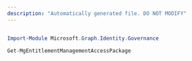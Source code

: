 ```yaml
---
description: "Automatically generated file. DO NOT MODIFY"
---
```


```powershell

Import-Module Microsoft.Graph.Identity.Governance

Get-MgEntitlementManagementAccessPackage

```